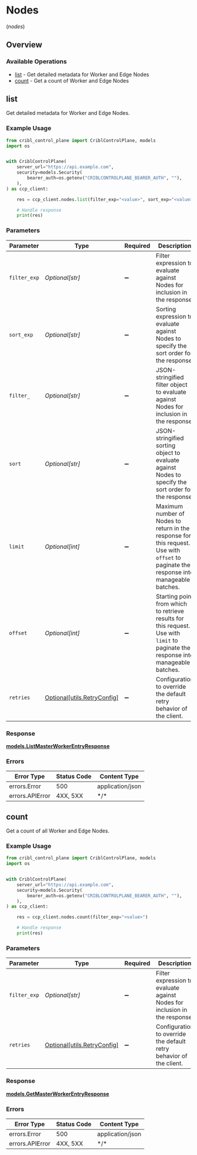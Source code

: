 # Nodes
(*nodes*)

## Overview

### Available Operations

* [list](#list) - Get detailed metadata for Worker and Edge Nodes
* [count](#count) - Get a count of Worker and Edge Nodes

## list

Get detailed metadata for Worker and Edge Nodes.

### Example Usage

<!-- UsageSnippet language="python" operationID="listMasterWorkerEntry" method="get" path="/master/workers" -->
```python
from cribl_control_plane import CriblControlPlane, models
import os


with CriblControlPlane(
    server_url="https://api.example.com",
    security=models.Security(
        bearer_auth=os.getenv("CRIBLCONTROLPLANE_BEARER_AUTH", ""),
    ),
) as ccp_client:

    res = ccp_client.nodes.list(filter_exp="<value>", sort_exp="<value>", filter_="<value>", sort="<value>", limit=554169, offset=426660)

    # Handle response
    print(res)

```

### Parameters

| Parameter                                                                                                                                          | Type                                                                                                                                               | Required                                                                                                                                           | Description                                                                                                                                        |
| -------------------------------------------------------------------------------------------------------------------------------------------------- | -------------------------------------------------------------------------------------------------------------------------------------------------- | -------------------------------------------------------------------------------------------------------------------------------------------------- | -------------------------------------------------------------------------------------------------------------------------------------------------- |
| `filter_exp`                                                                                                                                       | *Optional[str]*                                                                                                                                    | :heavy_minus_sign:                                                                                                                                 | Filter expression to evaluate against Nodes for inclusion in the response.                                                                         |
| `sort_exp`                                                                                                                                         | *Optional[str]*                                                                                                                                    | :heavy_minus_sign:                                                                                                                                 | Sorting expression to evaluate against Nodes to specify the sort order for the response.                                                           |
| `filter_`                                                                                                                                          | *Optional[str]*                                                                                                                                    | :heavy_minus_sign:                                                                                                                                 | JSON-stringified filter object to evaluate against Nodes for inclusion in the response.                                                            |
| `sort`                                                                                                                                             | *Optional[str]*                                                                                                                                    | :heavy_minus_sign:                                                                                                                                 | JSON-stringified sorting object to evaluate against Nodes to specify the sort order for the response.                                              |
| `limit`                                                                                                                                            | *Optional[int]*                                                                                                                                    | :heavy_minus_sign:                                                                                                                                 | Maximum number of Nodes to return in the response for this request. Use with <code>offset</code> to paginate the response into manageable batches. |
| `offset`                                                                                                                                           | *Optional[int]*                                                                                                                                    | :heavy_minus_sign:                                                                                                                                 | Starting point from which to retrieve results for this request. Use with <code>limit</code> to paginate the response into manageable batches.      |
| `retries`                                                                                                                                          | [Optional[utils.RetryConfig]](../../models/utils/retryconfig.md)                                                                                   | :heavy_minus_sign:                                                                                                                                 | Configuration to override the default retry behavior of the client.                                                                                |

### Response

**[models.ListMasterWorkerEntryResponse](../../models/listmasterworkerentryresponse.md)**

### Errors

| Error Type       | Status Code      | Content Type     |
| ---------------- | ---------------- | ---------------- |
| errors.Error     | 500              | application/json |
| errors.APIError  | 4XX, 5XX         | \*/\*            |

## count

Get a count of all Worker and Edge Nodes.

### Example Usage

<!-- UsageSnippet language="python" operationID="getMasterWorkerEntry" method="get" path="/master/summary/workers" -->
```python
from cribl_control_plane import CriblControlPlane, models
import os


with CriblControlPlane(
    server_url="https://api.example.com",
    security=models.Security(
        bearer_auth=os.getenv("CRIBLCONTROLPLANE_BEARER_AUTH", ""),
    ),
) as ccp_client:

    res = ccp_client.nodes.count(filter_exp="<value>")

    # Handle response
    print(res)

```

### Parameters

| Parameter                                                                  | Type                                                                       | Required                                                                   | Description                                                                |
| -------------------------------------------------------------------------- | -------------------------------------------------------------------------- | -------------------------------------------------------------------------- | -------------------------------------------------------------------------- |
| `filter_exp`                                                               | *Optional[str]*                                                            | :heavy_minus_sign:                                                         | Filter expression to evaluate against Nodes for inclusion in the response. |
| `retries`                                                                  | [Optional[utils.RetryConfig]](../../models/utils/retryconfig.md)           | :heavy_minus_sign:                                                         | Configuration to override the default retry behavior of the client.        |

### Response

**[models.GetMasterWorkerEntryResponse](../../models/getmasterworkerentryresponse.md)**

### Errors

| Error Type       | Status Code      | Content Type     |
| ---------------- | ---------------- | ---------------- |
| errors.Error     | 500              | application/json |
| errors.APIError  | 4XX, 5XX         | \*/\*            |